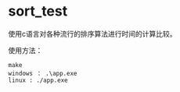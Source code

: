 # sort_test
使用c语言对各种流行的排序算法进行时间的计算比较。

使用方法：
```shell
make
windows ： .\app.exe
linux : ./app.exe
```
